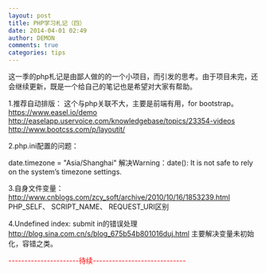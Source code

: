 ```yaml
---
layout: post
title: PHP学习札记（四）
date: 2014-04-01 02:49
author: DEMON
comments: true
categories: tips
---
```

这一季的php札记是由鄙人做的的一个小项目，而引发的思考。由于项目未完，还会继续更新，既是一个给自己的笔记也是希望对大家有帮助。

1.推荐自动排版：
这个与php关联不大，主要是前端有用，for bootstrap。
https://www.easel.io/demo
http://easelapp.uservoice.com/knowledgebase/topics/23354-videos
http://www.bootcss.com/p/layoutit/

2.php.ini配置的问题：

date.timezone = "Asia/Shanghai"
解决Warning：date(): It is not safe to rely on the system’s timezone settings.

3.自身文件变量：
http://www.cnblogs.com/zcy_soft/archive/2010/10/16/1853239.html
PHP_SELF、 SCRIPT_NAME、 REQUEST_URI区别

4.Undefined index: submit in的错误处理
http://blog.sina.com.cn/s/blog_675b54b801016duj.html
主要解决变量未初始化，容错之类。

<span style="color: #ff0000;">----------------------待续-----------------------------</span>
